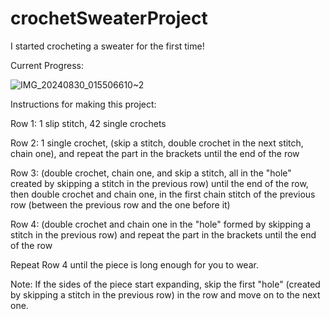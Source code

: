 # crochetSweaterProject

I started crocheting a sweater for the first time!

Current Progress:

![IMG_20240830_015506610~2](https://github.com/user-attachments/assets/51c22631-e372-431a-992f-adb8940b12bb)

Instructions for making this project:

Row 1: 1 slip stitch, 42 single crochets

Row 2: 1 single crochet, (skip a stitch, double crochet in the next stitch, chain one), and repeat the part in the brackets until the end of the row

Row 3: (double crochet, chain one, and skip a stitch, all in the "hole" created by skipping a stitch in the previous row) until the end of the row, then double crochet and chain one, in the first chain stitch of the previous row (between the previous row and the one before it)

Row 4: (double crochet and chain one in the "hole" formed by skipping a stitch in the previous row) and repeat the part in the brackets until the end of the row

Repeat Row 4 until the piece is long enough for you to wear.

Note: If the sides of the piece start expanding, skip the first "hole" (created by skipping a stitch in the previous row) in the row and move on to the next one.





































































